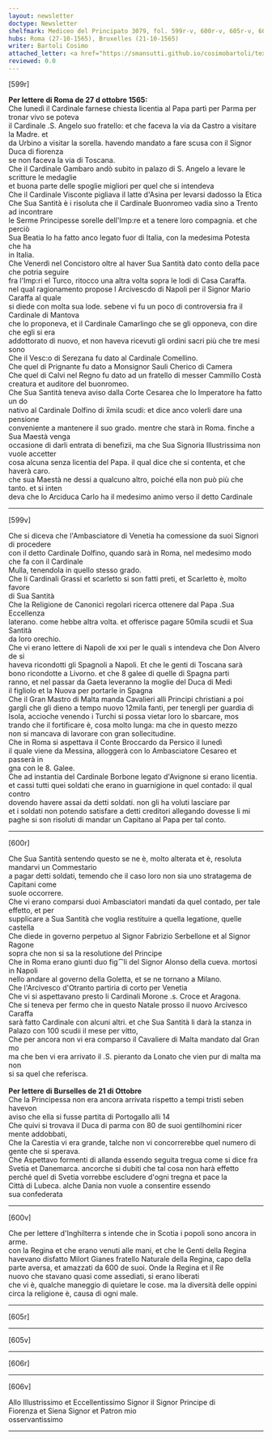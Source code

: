 ```yaml
---
layout: newsletter
doctype: Newsletter
shelfmark: Mediceo del Principato 3079, fol. 599r-v, 600r-v, 605r-v, 606r-v
hubs: Roma (27-10-1565), Bruxelles (21-10-1565)
writer: Bartoli Cosimo
attached_letter: <a href="https://smansutti.github.io/cosimobartoli/texts/2976_138,2977_088/">2976_138,2977_088</a>
reviewed: 0.0
---
```


[599r]  
  
  
<strong>Per lettere di Roma de 27 d ottobre 1565:</strong>  
Che lunedì il Cardinale farnese chiesta licentia al Papa partì per Parma per tronar vivo se poteva  
il Cardinale .S. Angelo suo fratello: et che faceva la via da Castro a visitare la Madre. et  
da Urbino a visitar la sorella. havendo mandato a fare scusa con il Signor Duca di fiorenza  
se non faceva la via di Toscana.  
Che il Cardinale Gambaro andò subito in palazo di S. Angelo a levare le scritture le medaglie  
et buona parte delle spoglie migliori per quel che si intendeva  
Che il Cardinale Visconte pigliava il latte d'Asina per levarsi dadosso la Etica  
Che Sua Santità è i risoluta che il Cardinale Buonromeo vadia sino a Trento ad incontrare  
le Serme Principesse sorelle dell'Imp:re et a tenere loro compagnia. et che perciò  
Sua Beatia lo ha fatto anco legato fuor di Italia, con la medesima Potesta che ha  
in Italia.  
Che Venerdì nel Concistoro oltre al haver Sua Santità dato conto della pace che potria seguire  
fra l'Imp:ri el Turco, ritocco una altra volta sopra le lodi di Casa Caraffa.  
nel qual ragionamento propose l Arcivescdo di Napoli per il Signor Mario Caraffa al quale  
si diede con molta sua lode. sebene vi fu un poco di controversia fra il Cardinale di Mantova  
che lo proponeva, et il Cardinale Camarlingo che se gli opponeva, con dire che egli si era  
addottorato di nuovo, et non haveva ricevuti gli ordini sacri più che tre mesi sono  
Che il Vesc:o di Serezana fu dato al Cardinale Comellino.  
Che quel di Prignante fu dato a Monsignor Sauli Cherico di Camera  
Che quel di Calvi nel Regno fu dato ad un fratello di messer Cammillo Costà  
creatura et auditore del buonromeo.  
Che Sua Santità teneva aviso dalla Corte Cesarea che lo Imperatore ha fatto un do  
nativo al Cardinale Dolfino di x̅mila scudi: et dice anco volerli dare una pensione  
conveniente a mantenere il suo grado. mentre che starà in Roma. finche a Sua Maestà venga  
occasione di darli entrata di benefizii, ma che Sua Signoria Illustrissima non vuole accetter  
cosa alcuna senza licentia del Papa. il qual dice che si contenta, et che haverà caro.  
che sua Maestà ne dessi a qualcuno altro, poiché ella non può più che tanto. et si inten  
deva che lo Arciduca Carlo ha il medesimo animo verso il detto Cardinale  
  
---  

[599v]  
  
  
Che si diceva che l'Ambasciatore di Venetia ha comessione da suoi Signori di procedere  
con il detto Cardinale Dolfino, quando sarà in Roma, nel medesimo modo che fa con il Cardinale  
Mulla, tenendola in quello stesso grado.  
Che li Cardinali Grassi et scarletto si son fatti preti, et Scarletto è, molto favore  
di Sua Santità  
Che la Religione de Canonici regolari ricerca ottenere dal Papa .Sua Eccellenza  
laterano. come hebbe altra volta. et offerisce pagare 50mila scudii et Sua Santità  
da loro orechio.  
Che vi erano lettere di Napoli de xxi per le quali s intendeva che Don Alvero de si  
haveva ricondotti gli Spagnoli a Napoli. Et che le genti di Toscana sarà  
bono ricondotte a Livorno. et che 8 galee di quelle di Spagna parti  
ranno, et nel passar da Gaeta leveranno la moglie del Duca di Medi  
il figliolo et la Nuova per portarle in Spagna  
Che il Gran Mastro di Malta manda Cavalieri alli Principi christiani a poi  
gargli che gli dieno a tempo nuovo 12mila fanti, per tenergli per guardia di  
Isola, accioche venendo i Turchi si possa vietar loro lo sbarcare, mos  
trando che il fortificare è, cosa molto lunga: ma che in questo mezzo  
non si mancava di lavorare con gran sollecitudine.  
Che in Roma si aspettava il Conte Broccardo da Persico il lunedì  
il quale viene da Messina, alloggerà con lo Ambasciatore Cesareo et passerà in  
gna con le 8. Galee.  
Che ad instantia del Cardinale Borbone legato d'Avignone si erano licentia.  
et cassi tutti quei soldati che erano in guarnigione in quel contado: il qual contro  
dovendo havere assai da detti soldati. non gli ha voluti lasciare par  
et i soldati non potendo satisfare a detti creditori allegando dovesse li mi  
paghe si son risoluti di mandar un Capitano al Papa per tal conto.  
  
---  

[600r]  
  
  
Che Sua Santità sentendo questo se ne è, molto alterata et è, resoluta mandarvi un Commestario  
a pagar detti soldati, temendo che il caso loro non sia uno stratagema de Capitani come  
suole occorrere.  
Che vi erano comparsi duoi Ambasciatori mandati da quel contado, per tale effetto, et per  
supplicare a Sua Santità che voglia restituire a quella legatione, quelle castella  
Che diede in governo perpetuo al Signor Fabrizio Serbellone et al Signor Ragone  
sopra che non si sa la resolutione del Principe  
Che in Roma erano giunti duo fig⁀li del Signor Alonso della cueva. mortosi in Napoli  
nello andare al governo della Goletta, et se ne tornano a Milano.  
Che l'Arcivesco d'Otranto partiria di corto per Venetia  
Che vi si aspettavano presto li Cardinali Morone .s. Croce et Aragona.  
Che si teneva per fermo che in questo Natale prosso il nuovo Arcivesco Caraffa  
sarà fatto Cardinale con alcuni altri. et che Sua Santità li darà la stanza in  
Palazo con 100 scudii il mese per vitto,  
Che per ancora non vi era comparso il Cavaliere di Malta mandato dal Gran mo  
ma che ben vi era arrivato il .S. pieranto da Lonato che vien pur di malta ma non  
si sa quel che referisca.  
<br/><strong>Per lettere di Burselles de 21 di Ottobre</strong>  
Che la Principessa non era ancora arrivata rispetto a tempi tristi seben havevon  
aviso che ella si fusse partita di Portogallo alli 14  
Che quivi si trovava il Duca di parma con 80 de suoi gentilhomini ricer  
mente addobbati,  
Che la Carestia vi era grande, talche non vi concorrerebbe quel numero di  
gente che si sperava.  
Che Aspettavo formenti di allanda essendo seguita tregua come si dice fra  
Svetia et Danemarca. ancorche si dubiti che tal cosa non harà effetto  
perché quel di Svetia vorrebbe escludere d'ogni tregna et pace la  
Città di Lubeca. alche Dania non vuole a consentire essendo  
sua confederata  
  
---  

[600v]  
  
  
Che per lettere d'Inghilterra s intende che in Scotia i popoli sono ancora in arme.  
con la Regina et che erano venuti alle mani, et che le Genti della Regina  
havevano disfatto Milort Gianes fratello Naturale della Regina, capo della  
parte aversa, et amazzati da 600 de suoi. Onde la Regina et il Re  
nuovo che stavano quasi come assediati, si erano liberati  
che vi è, qualche maneggio di quietare le cose. ma la diversità delle oppini  
circa la religione è, causa di ogni male.  
  
---  

[605r]  
  
  
  
---  

[605v]  
  
  
  
---  

[606r]  
  
  
  
---  

[606v]  
  
  
Allo Illustrissimo et Eccellentissimo Signor il Signor Principe di  
Fiorenza et Siena Signor et Patron mio  
osservantissimo  
  
---  

